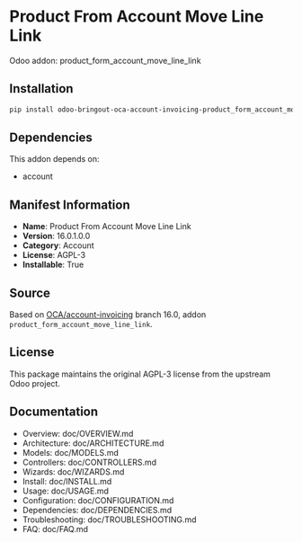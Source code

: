 # Product From Account Move Line Link

Odoo addon: product_form_account_move_line_link

## Installation

```bash
pip install odoo-bringout-oca-account-invoicing-product_form_account_move_line_link
```

## Dependencies

This addon depends on:
- account

## Manifest Information

- **Name**: Product From Account Move Line Link
- **Version**: 16.0.1.0.0
- **Category**: Account
- **License**: AGPL-3
- **Installable**: True

## Source

Based on [OCA/account-invoicing](https://github.com/OCA/account-invoicing) branch 16.0, addon `product_form_account_move_line_link`.

## License

This package maintains the original AGPL-3 license from the upstream Odoo project.

## Documentation

- Overview: doc/OVERVIEW.md
- Architecture: doc/ARCHITECTURE.md
- Models: doc/MODELS.md
- Controllers: doc/CONTROLLERS.md
- Wizards: doc/WIZARDS.md
- Install: doc/INSTALL.md
- Usage: doc/USAGE.md
- Configuration: doc/CONFIGURATION.md
- Dependencies: doc/DEPENDENCIES.md
- Troubleshooting: doc/TROUBLESHOOTING.md
- FAQ: doc/FAQ.md
